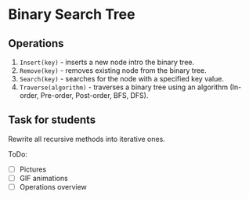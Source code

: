 # Binary Search Tree

## Operations

1. `Insert(key)` - inserts a new node intro the binary tree.
2. `Remove(key)` - removes existing node from the binary tree.
3. `Search(key)` - searches for the node with a specified key value.
4. `Traverse(algorithm)` - traverses a binary tree using an algorithm (In-order, Pre-order, Post-order, BFS, DFS).

## Task for students
Rewrite all recursive methods into iterative ones.

ToDo:
- [ ] Pictures
- [ ] GIF animations
- [ ] Operations overview

